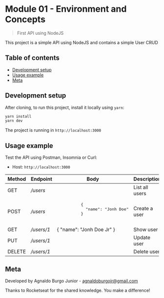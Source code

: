 # Module 01 - Environment and Concepts

> First API using NodeJS

This project is a simple API using NodeJS and contains a simple User CRUD

## Table of contents

- [Development setup](#development-setup)
- [Usage example](#usage-example)
- [Meta](#meta)


## Development setup

After cloning, to run this project, install it locally using `yarn`:

```sh
yarn install
yarn dev
```

The project is running in `http://localhost:3000`


## Usage example

Test the API using Postman, Insomnia or Curl:

- Host: `http://localhost:3000`

<table>
  <thead>
    <th>Method</th>
    <th>Endpoint</th>
    <th>Body</th>
    <th>Description</th>
  </thead>
  <tbody>
    <tr>
      <td>GET</td>
      <td><i>/users</i></td>
      <td></td>
      <td>List all users</td>
    </tr>
    <tr>
      <td>POST</td>
      <td><i>/users</i></td>
      <td>
        <pre>
          {
            "name": "Jonh Doe"
          }
        </pre>
      </td>
      <td>Create a user</td>
    </tr>
    <tr>
      <td>GET</td>
      <td><i>/users/1</i></td>
      <td>
        {
          "name": "Jonh Doe Jr"
        }
      </td>
      <td>Show user</td>
    </tr>
    <tr>
      <td>PUT</td>
      <td><i>/users/1</i></td>
      <td></td>
      <td>Update user</td>
    </tr>
    <tr>
      <td>DELETE</td>
      <td><i>/users/1</i></td>
      <td></td>
      <td>Delete user</td>
    </tr>
  </tbody>
</table>


## Meta

Developed by Agnaldo Burgo Junior - agnaldoburgojr@gmail.com

Thanks to Rocketseat for the shared knowledge. You make a difference!
